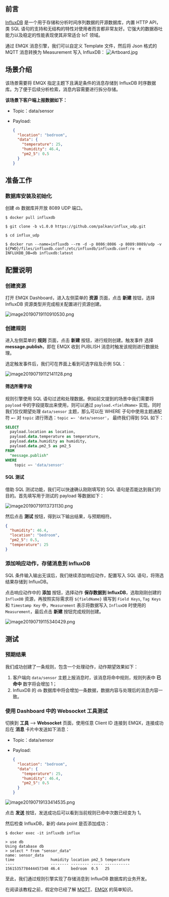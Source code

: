 ## 前言 

[InfluxDB](https://www.influxdata.com/) 是一个用于存储和分析时间序列数据的开源数据库，内置 HTTP API，类 SQL 语句的支持和无结构的特性对使用者而言都非常友好。它强大的数据吞吐能力以及稳定的性能表现使其非常适合 IoT 领域。

通过 EMQX 消息引擎，我们可以自定义 Template 文件，然后将 Json 格式的 MQTT 消息转换为 Measurement 写入 InfluxDB：
![Artboard.jpg](https://static.emqx.net/images/781e57b8706495ae9cfb144b12ccf0c4.jpg)

## 场景介绍

该场景需要将 EMQX 指定主题下且满足条件的消息存储到 InfluxDB 时序数据库。为了便于后续分析检索，消息内容需要进行拆分存储。

**该场景下客户端上报数据如下：**

- Topic：data/sensor

- Payload:

  ```json
  {
    "location": "bedroom",
    "data": {
      "temperature": 25,
      "humidity": 46.4,
      "pm2_5": 0.5
    }
  }
  ```



## 准备工作

### 数据库安装及初始化

创建 `db` 数据库并开放 8089 UDP 端口。

```shell
$ docker pull influxdb

$ git clone -b v1.0.0 https://github.com/palkan/influx_udp.git

$ cd influx_udp

$ docker run --name=influxdb --rm -d -p 8086:8086 -p 8089:8089/udp -v ${PWD}/files/influxdb.conf:/etc/influxdb/influxdb.conf:ro -e INFLUXDB_DB=db influxdb:latest
```



## 配置说明

### 创建资源

打开 EMQX Dashboard，进入左侧菜单的 **资源** 页面，点击 **新建** 按钮，选择 InfluxDB 资源类型并完成相关配置进行资源创建。

![image20190719110910530.png](https://static.emqx.net/images/e377272c97ccaa4eb673e2af15e22d78.png)



### 创建规则

进入左侧菜单的 **规则** 页面，点击 **新建** 按钮，进行规则创建。触发事件 选择 **message.publish**，即在 EMQX 收到 PUBLISH 消息时触发该规则进行数据处理。

选定触发事件后，我们可在界面上看到可选字段及示例 SQL：

![image20190719112141128.png](https://static.emqx.net/images/0f7df5a54f07b24fc2cf73f895d11e7f.png)



#### 筛选所需字段

规则引擎使用 SQL 语句过滤和处理数据。例如前文提到的场景中我们需要将 ``payload`` 中的字段提取出来使用，则可以通过 `payload.<fieldName>` 实现。同时我们仅仅期望处理 `data/sensor` 主题，那么可以在 WHERE 子句中使用主题通配符 `=~` 对 `topic` 进行筛选：`topic =~ 'data/sensor'`， 最终我们得到 SQL 如下：

```sql
SELECT
  payload.location as location,
  payload.data.temperature as temperature,
  payload.data.humidity as humidity,
  payload.data.pm2_5 as pm2_5
FROM
  "message.publish"
WHERE
	topic =~ 'data/sensor'
```



#### SQL 测试

借助 SQL 测试功能，我们可以快速确认刚刚填写的 SQL 语句是否能达到我们的目的。首先填写用于测试的 payload 等数据如下：

![image20190719113731130.png](https://static.emqx.net/images/522c9d849bea4eb8335dbdd9951bada0.png)

然后点击 **测试** 按钮，得到以下输出结果，与预期相符。

```json
{
  "humidity": 46.4,
  "location": "bedroom",
  "pm2_5": 0.5,
  "temperature": 25
}
```



### 添加响应动作，存储消息到 InfluxDB

SQL 条件输入输出无误后，我们继续添加响应动作，配置写入 SQL 语句，将筛选结果存储到 InfluxDB。

点击响应动作中的 **添加** 按钮，选择动作 **保存数据到 InfluxDB**，选取刚刚创建的 `InfluxDB` 资源，再按照实际需求将 `${fieldName}` 填写到 `Field Keys`, `Tag Keys` 和 `Timestamp Key` 中，`Measurement` 表示将数据写入 `InfluxDB` 时使用的 `Measurement`，最后点击 **新建** 按钮完成规则创建。

![image20190719115340429.png](https://static.emqx.net/images/0b5f6518dacde423e625b40a71179886.png)



## 测试

### 预期结果

我们成功创建了一条规则，包含一个处理动作，动作期望效果如下：

1. 客户端向 `data/sensor` 主题上报消息时，该消息将命中规则，规则列表中 **已命中** 数字将会增加 1；
2. InfluxDB 的 `db` 数据库中将会增加一条数据，数据内容与处理后的消息内容一致。



### 使用 Dashboard 中的 Websocket 工具测试

切换到 **工具** --> **Websocket** 页面，使用任意 Client ID 连接到 EMQX，连接成功后在 **消息** 卡片中发送如下消息：

- Topic：data/sensor

- Payload:

  ```json
  {
    "location": "bedroom",
    "data": {
      "temperature": 25,
      "humidity": 46.4,
      "pm2_5": 0.5
    }
  }
  ```

![image20190719133414535.png](https://static.emqx.net/images/8942e14397092ed1390362ae4e4c22d6.png)

点击 **发送** 按钮，发送成功后可以看到当前规则已命中次数已经变为 1。

然后检查 InfluxDB，新的 data point 是否添加成功：

```
$ docker exec -it influxdb influx

> use db
Using database db
> select * from "sensor_data"
name: sensor_data
time                humidity location pm2_5 temperature
----                -------- -------- ----- -----------
1561535778444457348 46.4     bedroom  0.5   25
```

至此，我们通过规则引擎实现了存储消息到 InfluxDB 数据库的业务开发。

在阅读该教程之前，假定你已经了解 [MQTT](https://docs.oasis-open.org/mqtt/mqtt/v3.1.1/os/mqtt-v3.1.1-os.html)、[EMQX](https://github.com/emqx/emqx) 的简单知识。
